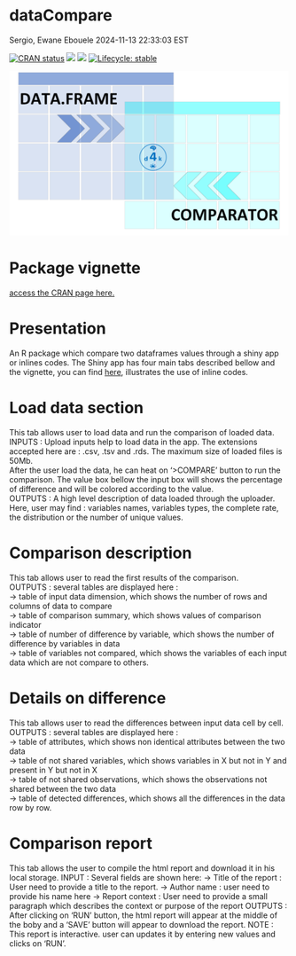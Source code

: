dataCompare
================
Sergio, Ewane Ebouele
2024-11-13 22:33:03 EST

<!-- badges: start -->
[![CRAN status](https://www.r-pkg.org/badges/version/dataCompare)](https://CRAN.R-project.org/package=dataCompare)
[![](https://cranlogs.r-pkg.org/badges/dataCompare)](https://CRAN.R-project.org/package=dataCompare)
[![](https://cranlogs.r-pkg.org/badges/grand-total/dataCompare)](https://CRAN.R-project.org/package=dataCompare)
[![Lifecycle: stable](https://img.shields.io/badge/lifecycle-stable-brightgreen.svg)](https://lifecycle.r-lib.org/articles/stages.html#stable)
<!-- badges: end -->

![](inst/app/www/dfComparator_vignette.png)

# Package vignette

[access the CRAN page here.](https://CRAN.R-project.org/package=dataCompare)

# Presentation

An R package which compare two dataframes values through a shiny app or inlines
codes. The Shiny app has four main tabs described bellow and the vignette, you 
can find [here](https://CRAN.R-project.org/package=dataCompare), illustrates the 
use of inline codes.  

# Load data section

This tab allows user to load data and run the comparison of loaded
data.  
INPUTS : Upload inputs help to load data in the app. The extensions
accepted here are : .csv, .tsv and .rds. The maximum size of loaded files
is 50Mb.  
After the user load the data, he can heat on ‘\>COMPARE’ button to run
the comparison. The value box bellow the input box will shows the
percentage of difference and will be colored according to the value.  
OUTPUTS : A high level description of data loaded through the uploader.
Here, user may find : variables names, variables types, the complete
rate, the distribution or the number of unique values.

# Comparison description

This tab allows user to read the first results of the comparison.  
OUTPUTS : several tables are displayed here :  
-\> table of input data dimension, which shows the number of rows and
columns of data to compare  
-\> table of comparison summary, which shows values of comparison
indicator  
-\> table of number of difference by variable, which shows the number of
difference by variables in data  
-\> table of variables not compared, which shows the variables of each
input data which are not compare to others.

# Details on difference

This tab allows user to read the differences between input data cell by
cell.  
OUTPUTS : several tables are displayed here :  
-\> table of attributes, which shows non identical attributes between
the two data  
-\> table of not shared variables, which shows variables in X but not in
Y and present in Y but not in X  
-\> table of not shared observations, which shows the observations not
shared between the two data  
-\> table of detected differences, which shows all the differences in
the data row by row.

# Comparison report

This tab allows the user to compile the html report and download it in
his local storage. INPUT : Several fields are shown here: -\> Title of
the report : User need to provide a title to the report. -\> Author name
: user need to provide his name here -\> Report context : User need to
provide a small paragraph which describes the context or purpose of the
report OUTPUTS : After clicking on ‘RUN’ button, the html report will
appear at the middle of the boby and a ‘SAVE’ button will appear to
download the report. NOTE : This report is interactive. user can updates
it by entering new values and clicks on ‘RUN’.
